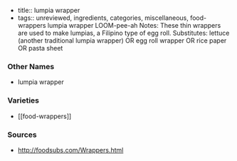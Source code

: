 - title:: lumpia wrapper
- tags:: unreviewed, ingredients, categories, miscellaneous, food-wrappers
lumpia wrapper LOOM-pee-ah Notes: These thin wrappers are used to make lumpias, a Filipino type of egg roll. Substitutes: lettuce (another traditional lumpia wrapper) OR egg roll wrapper OR rice paper OR pasta sheet

### Other Names

* lumpia wrapper

### Varieties

* [[food-wrappers]]

### Sources
* http://foodsubs.com/Wrappers.html
